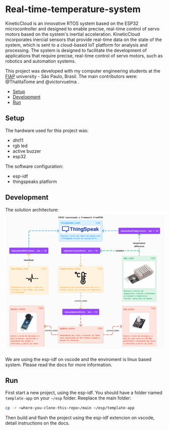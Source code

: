 # Real-time-temperature-system
KineticCloud is an innovative RTOS system based on the ESP32 microcontroller and designed to enable precise, real-time control of servo motors based on the system's inertial acceleration. KineticCloud incorporates inercial sensors that provide real-time data on the state of the system, which is sent to a cloud-based IoT platform for analysis and processing. The system is designed to facilitate the development of applications that require precise, real-time control of servo motors, such as robotics and automation systems.

This project was developed  with my computer engineering students at the [FIAP](https://www.fiap.com.br/) university - São Paulo, Brasil. The main contributors were: @ThalitaTome  and @victorvuelma .

- [Setup](#setup)
- [Development](#development)
- [Run](#contribution-guide)

## Setup

The hardware used for this project was:
- dht11
- rgb led
- active buzzer
- esp32

The software configuration:

- esp-idf
- thingspeaks platform

## Development

The solution architecture:
![iot-architecture](docs/arquitectura_realtimesystem.png)

We are using the esp-idf on vscode and the enviroment is linux based system. Please read the docs for more information.

## Run

First start a new project, using the esp-idf. You should have a folder named `template-app` on your `~/esp` folder.
Reeplace the main folder:

```sh
cp -r <where-you-clone-this-repo>/main ~/esp/template-app
```

Then build and flash the project using the esp-idf extencion on vscode, detail instructions on the docs.
